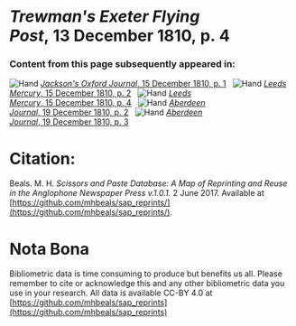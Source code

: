 # *Trewman's Exeter Flying Post*, 13 December 1810, p. 4  
  
### Content from this page subsequently appeared in:  
![Hand](http://scissorsandpaste.net/wp-content/uploads/2017/06/smallhandpointer.png) [*Jackson's Oxford Journal*, 15 December 1810, p. 1](https://mhbeals.github.io/sap_html/Jackson's-Oxford-Journal/Jackson's-Oxford-Journal-15-December-1810-p-1)  
![Hand](http://scissorsandpaste.net/wp-content/uploads/2017/06/smallhandpointer.png) [*Leeds Mercury*, 15 December 1810, p. 2](https://mhbeals.github.io/sap_html/Leeds-Mercury/Leeds-Mercury-15-December-1810-p-2)  
![Hand](http://scissorsandpaste.net/wp-content/uploads/2017/06/smallhandpointer.png) [*Leeds Mercury*, 15 December 1810, p. 4](https://mhbeals.github.io/sap_html/Leeds-Mercury/Leeds-Mercury-15-December-1810-p-4)  
![Hand](http://scissorsandpaste.net/wp-content/uploads/2017/06/smallhandpointer.png) [*Aberdeen Journal*, 19 December 1810, p. 2](https://mhbeals.github.io/sap_html/Aberdeen-Journal/Aberdeen-Journal-19-December-1810-p-2)  
![Hand](http://scissorsandpaste.net/wp-content/uploads/2017/06/smallhandpointer.png) [*Aberdeen Journal*, 19 December 1810, p. 3](https://mhbeals.github.io/sap_html/Aberdeen-Journal/Aberdeen-Journal-19-December-1810-p-3)  


# Citation: 

Beals. M. H. *Scissors and Paste Database: A Map of Reprinting and Reuse in the Anglophone Newspaper Press v.1.0.1.* 2 June 2017. Available at [https://github.com/mhbeals/sap_reprints/](https://github.com/mhbeals/sap_reprints/). 

# Nota Bona

Bibliometric data is time consuming to produce but benefits us all. Please remember to cite or acknowledge this and any other bibliometric data you use in your research. All data is available CC-BY 4.0 at [https://github.com/mhbeals/sap_reprints](https://github.com/mhbeals/sap_reprints)
